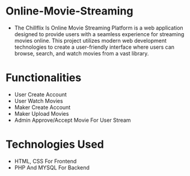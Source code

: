 # Online-Movie-Streaming
- The Chillflix Is Online Movie Streaming Platform is a web application designed to provide users with a seamless experience for streaming movies online. This project utilizes modern web development technologies to create a user-friendly interface where users can browse, search, and watch movies from a vast library.

# Functionalities
- User Create Account
- User Watch Movies 
- Maker Create Account
- Maker Upload Movies
- Admin Approve/Accept Movie For User Stream

# Technologies Used
- HTML, CSS For Frontend
- PHP And MYSQL For Backend
